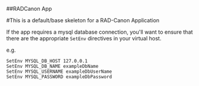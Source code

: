 ##RADCanon App

#This is a default/base skeleton for a RAD-Canon Application

If the app requires a mysql database connection, you'll want to ensure that there are the appropriate `SetEnv` directives
in your virtual host.

e.g.

    SetEnv MYSQL_DB_HOST 127.0.0.1
    SetEnv MYSQL_DB_NAME exampleDbName
    SetEnv MYSQL_USERNAME exampleDbUserName
    SetEnv MYSQL_PASSWORD exampleDbPassword